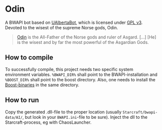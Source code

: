 Odin
====

A BWAPI bot based on [UAlbertaBot](http://code.google.com/p/ualbertabot/), which is licensed under [GPL v3](http://www.gnu.org/licenses/gpl.html). 
Devoted to the wisest of the supreme Norse gods, Odin.

> [Odin](http://www.comicvine.com/odin/4005-3507/) is the All-Father of the Norse gods and ruler of Asgard. [...] [He] is the wisest and by far the most powerful of the Asgardian Gods.



How to compile
----

To successfully compile, this project needs two specific system environment variables. `%BWAPI_DIR%` shall point to the BWAPI-installation and `%BOOST_DIR%` shall point to the boost directory. Also, one needs to install the [Boost-binaries](http://sourceforge.net/projects/boost/files/boost-binaries/1.55.0/boost_1_55_0-msvc-9.0-32.exe/download) in the same directory.


How to run
----

Copy the generated .dll-file to the proper location (usually `Starcraft/bwapi-data/AI/`, but look in your `BWAPI.ini`-file to be sure). Inject the dll to the Starcraft-process, eg with ChaosLauncher.

